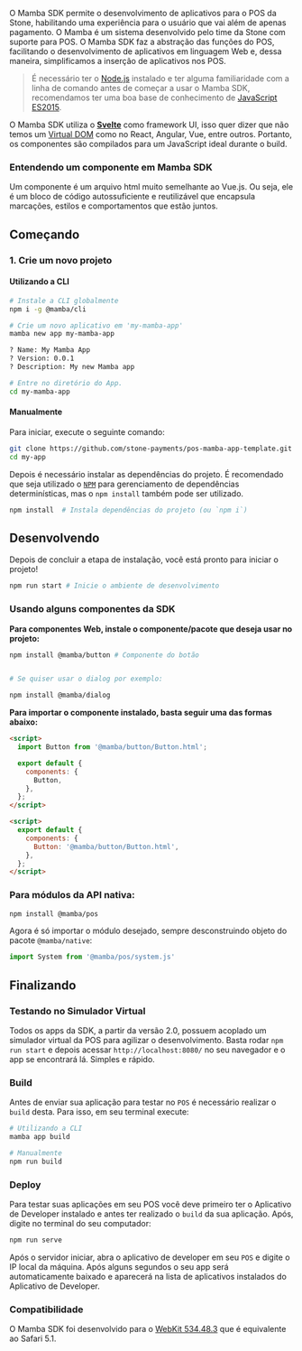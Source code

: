 <!--
  @title: Introdução
  @description: Test
-->

O Mamba SDK permite o desenvolvimento de aplicativos para o POS da Stone, habilitando uma experiência para o usuário que vai além de apenas pagamento. O Mamba é um sistema desenvolvido pelo time da Stone com suporte para POS. O Mamba SDK faz a abstração das funções do POS, facilitando o desenvolvimento de aplicativos em linguagem Web e, dessa maneira, simplificamos a inserção de aplicativos nos POS.

> É necessário ter o [Node.js](https://nodejs.org/en/) instalado e ter alguma familiaridade com a linha de comando
> antes de começar a usar o Mamba SDK, recomendamos ter uma boa base de conhecimento de [JavaScript ES2015](http://babeljs.io/docs/learn-es2015/).

O Mamba SDK utiliza o **[Svelte](https://v2.svelte.dev/guide)** como framework UI, isso quer dizer que não temos um [Virtual DOM](https://pt.stackoverflow.com/questions/43169/qual-a-diferen%C3%A7a-entre-dom-e-virtual-dom) como no React, Angular, Vue, entre outros. Portanto, os componentes são compilados para um JavaScript ideal durante o build.

### Entendendo um componente em Mamba SDK

Um componente é um arquivo html muito semelhante ao Vue.js. Ou seja, ele é um bloco de código autossuficiente e reutilizável que encapsula marcações, estilos e comportamentos que estão juntos.


## Começando

### 1. Crie um novo projeto

#### Utilizando a CLI

```bash
# Instale a CLI globalmente
npm i -g @mamba/cli

# Crie um novo aplicativo em 'my-mamba-app'
mamba new app my-mamba-app

? Name: My Mamba App
? Version: 0.0.1
? Description: My new Mamba app

# Entre no diretório do App.
cd my-mamba-app

```

#### Manualmente

Para iniciar, execute o seguinte comando:
```bash
git clone https://github.com/stone-payments/pos-mamba-app-template.git my-app
cd my-app
```
Depois é necessário instalar as dependências do projeto. É recomendado que seja utilizado o [`NPM`](https://docs.npmjs.com/) para gerenciamento de dependências determinísticas, mas o `npm install` também pode ser utilizado.

```bash
npm install  # Instala dependências do projeto (ou `npm i`)
```

## Desenvolvendo

Depois de concluir a etapa de instalação, você está pronto para iniciar o projeto!

```bash
npm run start # Inicie o ambiente de desenvolvimento
```

### Usando alguns componentes da SDK

**Para componentes Web, instale o componente/pacote que deseja usar no projeto:**

```bash
npm install @mamba/button # Componente do botão


# Se quiser usar o dialog por exemplo:

npm install @mamba/dialog
```

**Para importar o componente instalado, basta seguir uma das formas abaixo:**

```html
<script>
  import Button from '@mamba/button/Button.html';

  export default {
    components: {
      Button,
    },
  };
</script>
```

```html
<script>
  export default {
    components: {
      Button: '@mamba/button/Button.html',
    },
  };
</script>
```

### Para módulos da API nativa:

```bash
npm install @mamba/pos
```

Agora é só importar o módulo desejado, sempre desconstruindo objeto do pacote `@mamba/native`:

```js
import System from '@mamba/pos/system.js'
```

## Finalizando

### Testando no Simulador Virtual

Todos os apps da SDK, a partir da versão 2.0, possuem acoplado um simulador virtual da POS para agilizar o desenvolvimento. Basta rodar `npm run start` e depois acessar `http://localhost:8080/` no seu navegador e o app se encontrará lá. Simples e rápido.

### Build

Antes de enviar sua aplicação para testar no `POS` é necessário realizar o `build` desta. Para isso, em seu terminal execute:

```bash
# Utilizando a CLI
mamba app build

# Manualmente
npm run build

```
### Deploy

Para testar suas aplicações em seu POS você deve primeiro ter o Aplicativo de Developer instalado e antes ter realizado o `build` da sua aplicação. Após, digite no terminal do seu computador:

```bash
npm run serve

```
Após o servidor iniciar, abra o aplicativo de developer em seu `POS` e digite o IP local da máquina. Após alguns segundos o seu app será automaticamente baixado e aparecerá na lista de aplicativos instalados do Aplicativo de Developer.

### Compatibilidade

O Mamba SDK foi desenvolvido para o [WebKit 534.48.3](https://developers.whatismybrowser.com/useragents/explore/layout_engine_name/webkit/1785) que é equivalente ao Safari 5.1.
